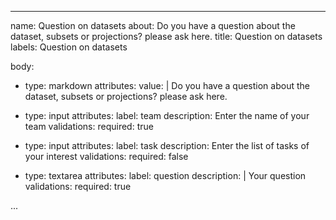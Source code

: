 ---
name: Question on datasets
about: Do you have a question about the dataset, subsets or projections? please ask here.
title: Question on datasets
labels: Question on datasets

body:
  - type: markdown
    attributes:
      value: |
        Do you have a question about the dataset, subsets or projections? please ask here.

  - type: input
    attributes:
      label: team
      description: Enter the name of your team
    validations:
      required: true

  - type: input
    attributes:
      label: task
      description: Enter the list of tasks of your interest
    validations:
      required: false

  - type: textarea
    attributes:
      label: question
      description: |
        Your question
    validations:
      required: true

  ...
